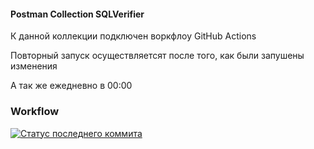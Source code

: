 #### Postman Collection SQLVerifier
К данной коллекции подключен воркфлоу GitHub Actions

Повторный запуск осуществляетсят после того, как были запушены изменения

А так же ежедневно в  00:00

### Workflow 
[![Статус последнего коммита](https://github.com/rbznrzy/hw_module4/actions/workflows/blank.yml/badge.svg)](https://github.com/rbznrzy/hw_module4/actions/workflows/blank.yml)

